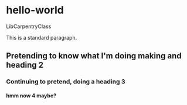 # hello-world
LibCarpentryClass

This is a standard paragraph.

## Pretending to know what I'm doing making and heading 2


### Continuing to pretend, doing a heading 3
#### hmm now 4 maybe? 

